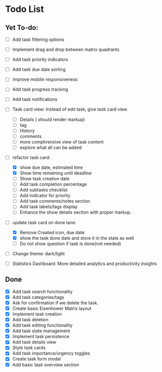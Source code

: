 # Todo List

## Yet To-do:

- [ ] Add task filtering options
- [ ] Implement drag and drop between matrix quadrants
- [ ] Add task priority indicators
- [ ] Add task due date sorting
- [ ] Improve mobile responsiveness
- [ ] Add task progress tracking
- [ ] Add task notifications
- [ ] Task card view: Instead of edit task, give task card view
    - [ ] Details ( should render markup)
    - [ ] tag
    - [ ] History
    - [ ] comments
    - [ ] more comphrensive view of task content
    - [ ] explore what all can be added
- [ ] refactor task card:
    - [x] show due date, estimated time
    - [x] Show time remaining until deadline
    - [ ] Show task creation date
    - [ ] Add task completion percentage
    - [ ] Add subtasks checklist
    - [ ] Add indicator for priority
    - [ ] Add task comments/notes section
    - [ ] Add task labels/tags display
    - [ ] Enhance the show details section with proper markup.
- [ ] update task card on done lane:
    - [x] Remove Created icon, due date
    - [x] show the task done date and store it in the state as well
    - [ ] Do not show question if task is done(not needed)
- [ ] Change theme: dark/light
- [ ] Statistics Dashboard: More detailed analytics and productivity insights



## Done
- [x] Add task search functionality
- [x] Add task categories/tags
- [x] Ask for confirmation if we delete the task.
- [x] Create basic Eisenhower Matrix layout
- [x] Implement task creation
- [x] Add task deletion
- [x] Add task editing functionality
- [x] Add task state management
- [x] Implement task persistence
- [x] Add task details view
- [x] Style task cards
- [x] Add task importance/urgency toggles
- [x] Create task form modal
- [x] Add basic task overview section
